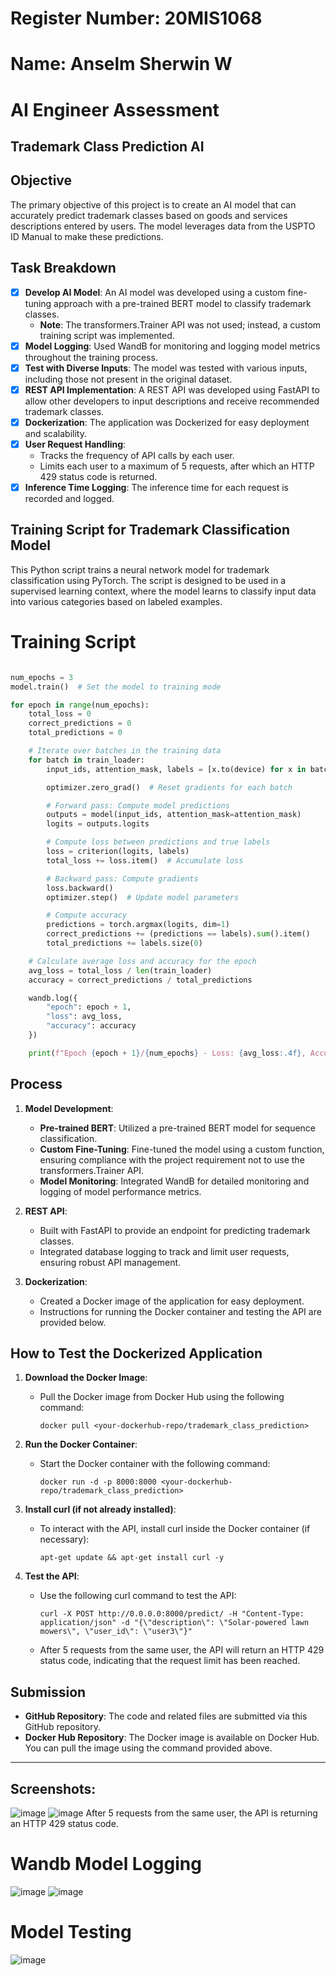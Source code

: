 # Register Number: 20MIS1068
# Name: Anselm Sherwin W
# AI Engineer Assessment 
## Trademark Class Prediction AI



## Objective

The primary objective of this project is to create an AI model that can accurately predict trademark classes based on goods and services descriptions entered by users. The model leverages data from the USPTO ID Manual to make these predictions.

## Task Breakdown

- [x] **Develop AI Model**: An AI model was developed using a custom fine-tuning approach with a pre-trained BERT model to classify trademark classes.
  - **Note**: The transformers.Trainer API was not used; instead, a custom training script was implemented.
- [x] **Model Logging**: Used WandB for monitoring and logging model metrics throughout the training process.
- [x] **Test with Diverse Inputs**: The model was tested with various inputs, including those not present in the original dataset.
- [x] **REST API Implementation**: A REST API was developed using FastAPI to allow other developers to input descriptions and receive recommended trademark classes.
- [x] **Dockerization**: The application was Dockerized for easy deployment and scalability.
- [x] **User Request Handling**:
  - Tracks the frequency of API calls by each user.
  - Limits each user to a maximum of 5 requests, after which an HTTP 429 status code is returned.
- [x] **Inference Time Logging**: The inference time for each request is recorded and logged.

## Training Script for Trademark Classification Model

This Python script trains a neural network model for trademark classification using PyTorch. The script is designed to be used in a supervised learning context, where the model learns to classify input data into various categories based on labeled examples.

# Training Script 
```python

num_epochs = 3
model.train()  # Set the model to training mode

for epoch in range(num_epochs):
    total_loss = 0
    correct_predictions = 0
    total_predictions = 0

    # Iterate over batches in the training data
    for batch in train_loader:
        input_ids, attention_mask, labels = [x.to(device) for x in batch]

        optimizer.zero_grad()  # Reset gradients for each batch

        # Forward pass: Compute model predictions
        outputs = model(input_ids, attention_mask=attention_mask)
        logits = outputs.logits

        # Compute loss between predictions and true labels
        loss = criterion(logits, labels)
        total_loss += loss.item()  # Accumulate loss

        # Backward pass: Compute gradients
        loss.backward()
        optimizer.step()  # Update model parameters

        # Compute accuracy
        predictions = torch.argmax(logits, dim=1)
        correct_predictions += (predictions == labels).sum().item()
        total_predictions += labels.size(0)

    # Calculate average loss and accuracy for the epoch
    avg_loss = total_loss / len(train_loader)
    accuracy = correct_predictions / total_predictions

    wandb.log({
        "epoch": epoch + 1,
        "loss": avg_loss,
        "accuracy": accuracy
    })

    print(f"Epoch {epoch + 1}/{num_epochs} - Loss: {avg_loss:.4f}, Accuracy: {accuracy:.4f}")


```



## Process

1. **Model Development**:
   - **Pre-trained BERT**: Utilized a pre-trained BERT model for sequence classification.
   - **Custom Fine-Tuning**: Fine-tuned the model using a custom function, ensuring compliance with the project requirement not to use the transformers.Trainer API.
   - **Model Monitoring**: Integrated WandB for detailed monitoring and logging of model performance metrics.

2. **REST API**:
   - Built with FastAPI to provide an endpoint for predicting trademark classes.
   - Integrated database logging to track and limit user requests, ensuring robust API management.

3. **Dockerization**:
   - Created a Docker image of the application for easy deployment.
   - Instructions for running the Docker container and testing the API are provided below.

## How to Test the Dockerized Application

1. **Download the Docker Image**:
   - Pull the Docker image from Docker Hub using the following command:
     ```
     docker pull <your-dockerhub-repo/trademark_class_prediction>
     ```

2. **Run the Docker Container**:
   - Start the Docker container with the following command:
     ```
     docker run -d -p 8000:8000 <your-dockerhub-repo/trademark_class_prediction>
     ```

3. **Install curl (if not already installed)**:
   - To interact with the API, install curl inside the Docker container (if necessary):
     ```
     apt-get update && apt-get install curl -y
     ```

4. **Test the API**:
   - Use the following curl command to test the API:
     ```
     curl -X POST http://0.0.0.0:8000/predict/ -H "Content-Type: application/json" -d "{\"description\": \"Solar-powered lawn mowers\", \"user_id\": \"user3\"}"
     ```
   - After 5 requests from the same user, the API will return an HTTP 429 status code, indicating that the request limit has been reached.

## Submission

- **GitHub Repository**: The code and related files are submitted via this GitHub repository.
- **Docker Hub Repository**: The Docker image is available on Docker Hub. You can pull the image using the command provided above.
 
---

## Screenshots:
![image](https://github.com/user-attachments/assets/52cc90a9-80c0-4f7e-9ca5-9daeb3523794)
![image](https://github.com/user-attachments/assets/32372648-da03-4f3a-92f4-84a5968add05)
After 5 requests from the same user, the API is returning an HTTP 429 status code.

# Wandb Model Logging
![image](https://github.com/user-attachments/assets/1298368d-59bd-401a-9f2f-e425fec565dd)
![image](https://github.com/user-attachments/assets/efcb2fc9-aa7d-4c8d-bcc4-992a2b904d00)

# Model Testing
![image](https://github.com/user-attachments/assets/678a726f-0bd8-441f-b9d0-372b859f2909)
